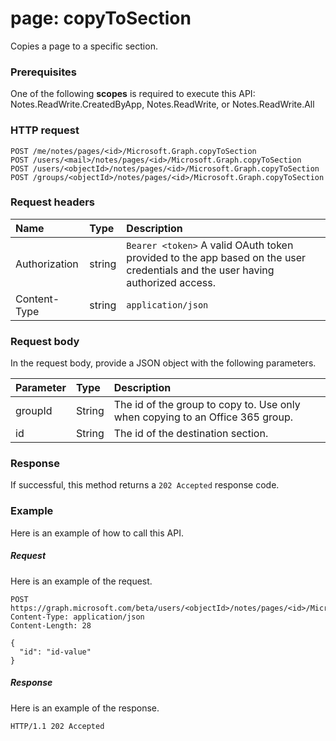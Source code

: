# page: copyToSection
Copies a page to a specific section.

### Prerequisites
One of the following **scopes** is required to execute this API:   
Notes.ReadWrite.CreatedByApp, Notes.ReadWrite, or Notes.ReadWrite.All  
### HTTP request
<!-- { "blockType": "ignored" } -->
```http
POST /me/notes/pages/<id>/Microsoft.Graph.copyToSection
POST /users/<mail>/notes/pages/<id>/Microsoft.Graph.copyToSection
POST /users/<objectId>/notes/pages/<id>/Microsoft.Graph.copyToSection
POST /groups/<objectId>/notes/pages/<id>/Microsoft.Graph.copyToSection
```
### Request headers
| Name       | Type | Description|
|:---------------|:--------|:----------|
| Authorization  | string  | `Bearer <token>` A valid OAuth token provided to the app based on the user credentials and the user having authorized access. |
| Content-Type | string | `application/json` |

### Request body
In the request body, provide a JSON object with the following parameters.

| Parameter	   | Type	|Description|
|:---------------|:--------|:----------|
|groupId|String|The id of the group to copy to. Use only when copying to an Office 365 group.|
|id|String|The id of the destination section.|


### Response
If successful, this method returns a `202 Accepted` response code.

### Example
Here is an example of how to call this API.
##### Request
Here is an example of the request.
<!-- {
  "blockType": "request",
  "name": "page_copytosection"
}-->
```http
POST https://graph.microsoft.com/beta/users/<objectId>/notes/pages/<id>/Microsoft.Graph.copyToSection
Content-Type: application/json
Content-Length: 28

{
  "id": "id-value"
}
```

##### Response
Here is an example of the response.
<!-- {
  "blockType": "response",
  "truncated": false,
  "@odata.type": "microsoft.graph.copypagemodel"
} -->
```http
HTTP/1.1 202 Accepted
```

<!-- uuid: 8fcb5dbc-d5aa-4681-8e31-b001d5168d79
2015-10-25 14:57:30 UTC -->
<!-- {
  "type": "#page.annotation",
  "description": "page: copyToSection",
  "keywords": "",
  "section": "documentation",
  "tocPath": ""
}-->